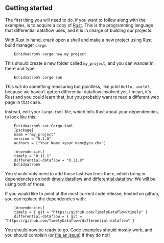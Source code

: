 ## Getting started

The first thing you will need to do, if you want to follow along with the examples, is to acquire a copy of [Rust](https://www.rust-lang.org/). This is the programming language that differential dataflow uses, and it is in charge of building our projects.

With Rust in hand, crack open a shell and make a new project using Rust build manager `cargo`.

        Echidnatron% cargo new my_project

This should create a new folder called `my_project`, and you can wander in there and type

        Echidnatron% cargo run

This will do something reassuring but pointless, like print `Hello, world!`, because we haven't gotten differential dataflow involved yet. I mean, it's Rust and you could learn that, but you probably want to read a different web page in that case.

Instead, edit your `Cargo.toml` file, which tells Rust about your dependencies, to look like this:

        Echidnatron% cat Cargo.toml
        [package]
        name = "my_project"
        version = "0.1.0"
        authors = ["Your Name <your_name@you.ch>"]

        [dependencies]
        timely = "0.11.1"
        differential-dataflow = "0.11.0"
        Echidnatron%

You should only need to add those last two lines there, which bring in dependencies on both [timely dataflow](https://github.com/TimelyDataflow/timely-dataflow) and [differential dataflow](https://github.com/TimelyDataflow/differential-dataflow). We will be using both of those.

If you would like to point at the most current code release, hosted on github, you can replace the dependencies with:

        [dependencies]
        timely = { git = "https://github.com/TimelyDataflow/timely" }
        differential-dataflow = { git = "https://github.com/TimelyDataflow/differential-dataflow" }


You should now be ready to go. Code examples should mostly work, and you should complain (or [file an issue](https://github.com/TimelyDataflow/differential-dataflow/issues)) if they do not!
